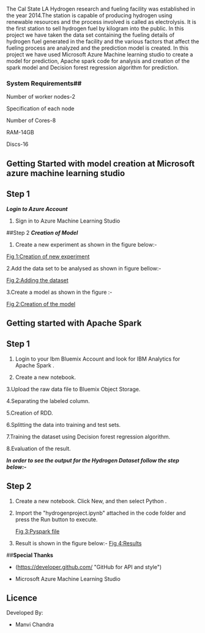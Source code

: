 The Cal State LA Hydrogen research and fueling facility was established in the year 2014.The station is capable of producing hydrogen using renewable resources and the process involved is called as electrolysis. It is the first station to sell hydrogen fuel by kilogram into the public. In this project we have taken the data set containing the fueling details of hydrogen fuel generated in the facility and the various factors that affect the fueling process are analyzed and the prediction model is created. In this project we have used Microsoft Azure Machine learning studio to create a model for prediction, Apache spark code for analysis and creation of the spark model and Decision forest regression algorithm for prediction.

### **System Requirements**##
Number of worker nodes-2

Specification of each node

Number of Cores-8

RAM-14GB

Discs-16


## **Getting Started with model creation at Microsoft azure machine learning studio**

## Step 1
**_Login to Azure Account_**

1. Sign in to Azure Machine Learning Studio

##Step 2
**_Creation of Model_**

1. Create a new experiment as shown in the figure below:- 

 [Fig 1:Creation of new experiment](https://github.com/manvichandra/hydrogen-gas-power-plant/blob/master/Images/Experiment.JPG)
 
2.Add the data set to be analysed as shown in figure bellow:-

   [Fig 2:Adding the dataset](https://github.com/manvichandra/hydrogen-gas-power-plant/blob/master/Images/dataset.JPG)
   
3.Create a model as shown in the figure :-

  [Fig 2:Creation of the model](https://github.com/manvichandra/hydrogen-gas-power-plant/blob/master/Images/Model.JPG)
  
  
## **Getting started with Apache Spark**
 
## **Step 1**

1. Login to your Ibm Bluemix Account and look for IBM Analytics for Apache Spark .

2. Create a new notebook.

3.Upload the raw data file to Bluemix Object Storage.

4.Separating the labeled column.

5.Creation of RDD.

6.Splitting the data into training and test sets.

7.Training the dataset using Decision forest regression algorithm.

8.Evaluation of the result.

_**In order to see the output for the Hydrogen Dataset follow the step below:-**_

## **Step 2**

1. Create a new notebook. Click New, and then select Python .

2. Import the "hydrogenproject.ipynb" attached in the code folder and press the Run button to execute.

    [Fig 3:Pyspark file](https://github.com/manvichandra/hydrogen-gas-power-plant/blob/master/code/hydrogenproject.ipynb)
    
3. Result is shown in the figure below:-
   [Fig 4:Results](https://github.com/manvichandra/hydrogen-gas-power-plant/blob/master/Images/Result.JPG)
   
##**Special Thanks**
- (https://developer.github.com/  "GitHub for  API and style")

- Microsoft Azure Machine Learning Studio

## **Licence**

Developed By:  
- Manvi Chandra



